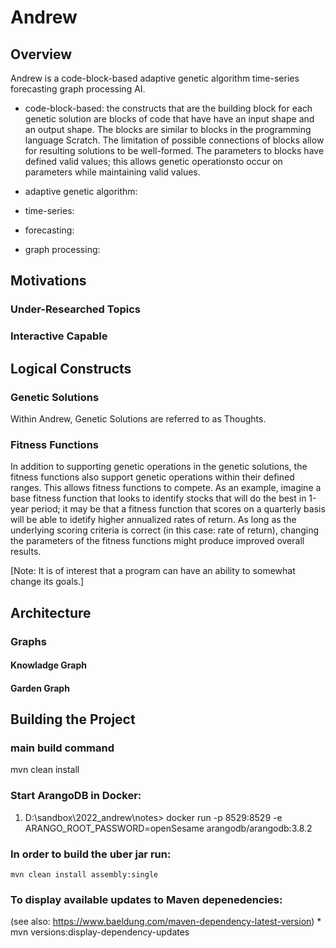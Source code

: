 # Andrew

## Overview

Andrew is a code-block-based adaptive genetic algorithm time-series forecasting graph processing AI.

* code-block-based: the constructs that are the building block for each genetic solution are blocks of code that have have an input shape and an output shape.  The blocks are similar to blocks in the programming language Scratch.  The limitation of possible connections of blocks allow for resulting solutions to be well-formed.  The parameters to blocks have defined valid values; this allows genetic operationsto occur on parameters while maintaining valid values.

* adaptive genetic algorithm:

* time-series:

* forecasting:

* graph processing:

## Motivations

### Under-Researched Topics

### Interactive Capable

## Logical Constructs

### Genetic Solutions
Within Andrew, Genetic Solutions are referred to as Thoughts.

### Fitness Functions
In addition to supporting genetic operations in the genetic solutions, the fitness functions also support genetic operations within their defined ranges.  This allows fitness functions to compete.  As an example, imagine a base fitness function that looks to identify stocks that will do the best in 1-year period; it may be that a fitness function that scores on a quarterly basis will be able to idetify higher annualized rates of return.  As long as the underlying scoring criteria is correct (in this case: rate of return), changing the parameters of the fitness functions might produce improved overall results. <P/>
[Note: It is of interest that a program can have an ability to somewhat change its goals.]

## Architecture

### Graphs

#### Knowladge Graph

#### Garden Graph

## Building the Project

### main build command
mvn clean install

### Start ArangoDB in Docker:
   1. D:\sandbox\2022_andrew\notes> docker run -p 8529:8529 -e ARANGO_ROOT_PASSWORD=openSesame arangodb/arangodb:3.8.2


### In order to build the uber jar run:
	mvn clean install assembly:single


### To display available updates to Maven depenedencies:
 (see also: https://www.baeldung.com/maven-dependency-latest-version)
	* mvn versions:display-dependency-updates
